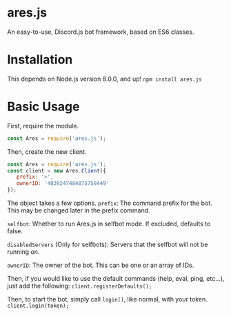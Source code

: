 # ares.js
An easy-to-use, Discord.js bot framework, based on ES6 classes.

# Installation
This depends on Node.js version 8.0.0, and up!
```npm install ares.js```

# Basic Usage
First, require the module.
```js
const Ares = require('ares.js');
```
Then, create the new client.
```js
const Ares = require('ares.js');
const client = new Ares.Client({
   prefix: '>',
   ownerID: '4839247484875758449'
});
```
The object takes a few options.
`prefix`: The command prefix for the bot. This may be changed later in the prefix command.

`selfbot`: Whether to run Ares.js in selfbot mode. If excluded, defaults to false.

`disabledServers` (Only for selfbots): Servers that the selfbot will not be running on.

`ownerID`: The owner of the bot. This can be one or an array of IDs.

Then, if you would like to use the default commands (help, eval, ping, etc...), just add the following:
```client.registerDefaults();```

Then, to start the bot, simply call `login()`, like normal, with your token.
```client.login(token);```


